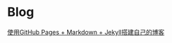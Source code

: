 # Blog
[使用GitHub Pages + Markdown + Jekyll搭建自己的博客](http://rockycoder.cn/笔记/2017/09/10/GitHub-Pages-+-Markdown-+-Jekyll-Build-Blog.html)
